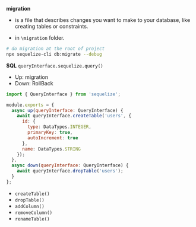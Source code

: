 **migration**
* is a file that describes changes you want to make to your database, like creating tables or constraints.

* in `\migration` folder.

```bash
# do migration at the root of project
npx sequelize-cli db:migrate --debug
```


**SQL**
`queryInterface.sequelize.query()`
* Up: migration
* Down: RollBack

```js
import { QueryInterface } from 'sequelize';

module.exports = {
  async up(queryInterface: QueryInterface) {
    await queryInterface.createTable('users', {
      id: {
        type: DataTypes.INTEGER,
        primaryKey: true,
        autoIncrement: true
      },
      name: DataTypes.STRING
    });
  },
  async down(queryInterface: QueryInterface) {
    await queryInterface.dropTable('users');
  }
};
```

* `createTable()` 
* `dropTable()`
* `addColumn()`
* `removeColumn()`
* `renameTable()`
